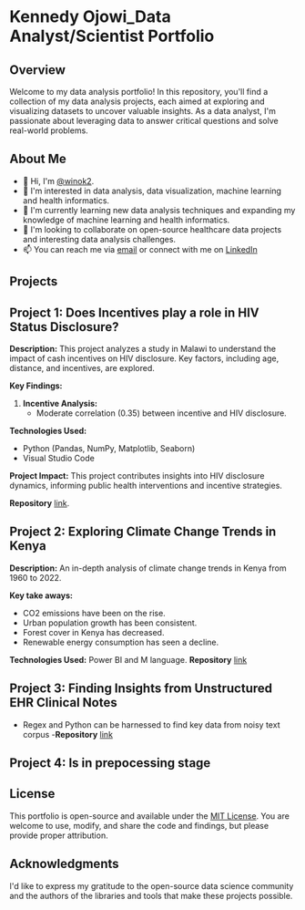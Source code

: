 # Kennedy Ojowi_Data Analyst/Scientist Portfolio

## Overview

Welcome to my data analysis portfolio! In this repository, you'll find a collection of my data analysis projects, each aimed at exploring and visualizing datasets to uncover valuable insights. As a data analyst, I'm passionate about leveraging data to answer critical questions and solve real-world problems.

## About Me

- 👋 Hi, I'm [@winok2](https://github.com/winok2).
- 👀 I'm interested in data analysis, data visualization, machine learning and health informatics.
- 🌱 I'm currently learning new data analysis techniques and expanding my knowledge of machine learning and health informatics.
- 💞️ I'm looking to collaborate on open-source healthcare data projects and interesting data analysis challenges.
- 📫 You can reach me via [email](kowino34@yahoo.com) or connect with me on [LinkedIn](https://www.linkedin.com/in/kennedy-ojowi)
  
## Projects

## Project 1: Does Incentives play a role in HIV Status Disclosure?

**Description:** 
This project analyzes a study in Malawi to understand the impact of cash incentives on HIV disclosure. Key factors, including age, distance, and incentives, are explored.

**Key Findings:**
1. **Incentive Analysis:**
   - Moderate correlation (0.35) between incentive and HIV disclosure.

**Technologies Used:**
- Python (Pandas, NumPy, Matplotlib, Seaborn)
- Visual Studio Code

**Project Impact:**
This project contributes insights into HIV disclosure dynamics, informing public health interventions and incentive strategies.

**Repository** [link](https://github.com/winok2/HIV-status-disclosure-analysis-and-prediction).

## Project 2: Exploring Climate Change Trends in Kenya

**Description:** An in-depth analysis of climate change trends in Kenya from 1960 to 2022.

**Key take aways:**
- CO2 emissions have been on the rise.
- Urban population growth has been consistent.
- Forest cover in Kenya has decreased.
- Renewable energy consumption has seen a decline.

**Technologies Used:** Power BI and M language.
**Repository** [link](https://github.com/winok2/Factors-contributing-to-Climate-Change-in-Kenya)


## Project 3: Finding Insights from Unstructured EHR Clinical Notes
- Regex and Python can be harnessed to find key data from noisy text corpus
-**Repository** [link](https://github.com/winok2/Making-Sense-Out-of-Unstructured-Patient-Data)

## Project 4: Is in prepocessing stage

## License

This portfolio is open-source and available under the [MIT License](LICENSE). You are welcome to use, modify, and share the code and findings, but please provide proper attribution.

## Acknowledgments

I'd like to express my gratitude to the open-source data science community and the authors of the libraries and tools that make these projects possible.
